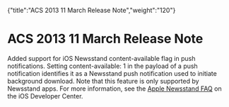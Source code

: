 {"title":"ACS 2013 11 March Release Note","weight":"120"} 

# ACS 2013 11 March Release Note

Added support for iOS Newsstand content-available flag in push notifications. Setting content-available: 1 in the payload of a push notification identifies it as a Newsstand push notification used to initiate background download. Note that this feature is only supported by Newsstand apps. For more information, see the [Apple Newsstand FAQ](http://developer.apple.com/library/ios/#technotes/tn2280/_index.html) on the iOS Developer Center.